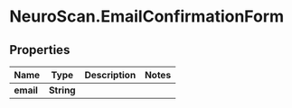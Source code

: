 # NeuroScan.EmailConfirmationForm

## Properties

Name | Type | Description | Notes
------------ | ------------- | ------------- | -------------
**email** | **String** |  | 


